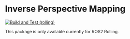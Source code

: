 # Inverse Perspective Mapping

[![Build and Test (rolling)](../../actions/workflows/build_and_test_rolling.yaml/badge.svg)](../../actions/workflows/build_and_test_rolling.yaml)

This package is only available currently for ROS2 Rolling.